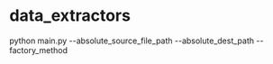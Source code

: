 # data_extractors
python main.py --absolute_source_file_path <PATH> --absolute_dest_path <PATH> --factory_method <METHOD>
